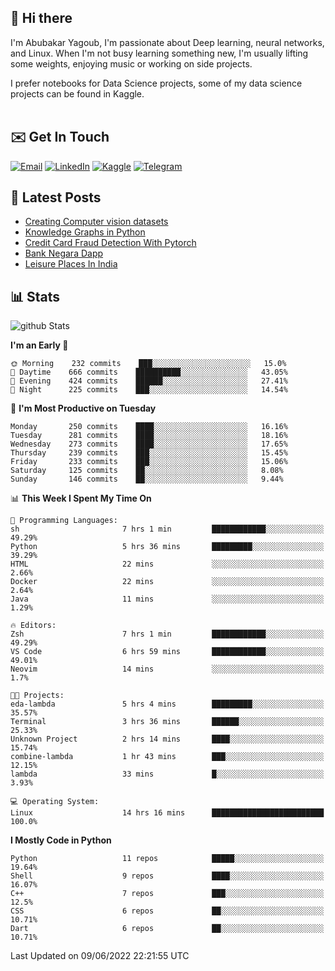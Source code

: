 ## 👋 Hi there

I'm Abubakar Yagoub, I'm passionate about Deep learning, neural networks, and
Linux. When I'm not busy learning something new, I'm usually lifting some
weights, enjoying music or working on side projects.

I prefer notebooks for Data Science projects, some of my data science projects
can be found in Kaggle. <br> <br>

## ✉️ Get In Touch

[![Email](https://img.shields.io/badge/Email-f1f1f1?style=for-the-badge&logo=gmail&logoColor=0f111a)](mailto:hi@blacksuan19.dev)
[![LinkedIn](https://img.shields.io/badge/LinkedIn-0077B5?style=for-the-badge&logo=linkedin&logoColor=white)](https://www.linkedin.com/in/blacksuan19/)
[![Kaggle](https://img.shields.io/badge/Kaggle-5acfff?style=for-the-badge&logo=kaggle&logoColor=white)](http://kaggle.com/abubakaryagob/)
[![Telegram](https://img.shields.io/badge/Telegram-2CA5E0?style=for-the-badge&logo=telegram&logoColor=white)](https://t.me/blacksuan19)

## 📩 Latest Posts

<!-- BLOG-POST-LIST:START -->
- [Creating Computer vision datasets](http://blacksuan19.dev/blog/creating-datasets/)
- [Knowledge Graphs in Python](http://blacksuan19.dev/projects/Knowledge_Graphs/)
- [Credit Card Fraud Detection With Pytorch](http://blacksuan19.dev/projects/credit-card-fraud-detection-with-pytorch/)
- [Bank Negara Dapp](http://blacksuan19.dev/projects/bank-negara/)
- [Leisure Places In India](http://blacksuan19.dev/projects/leisure-places-in-india/)
<!-- BLOG-POST-LIST:END -->

## 📊 Stats

![github Stats](https://github-readme-stats.vercel.app/api?username=blacksuan19&theme=github_dark&show_icons=true&count_private=true&custom_title=Github%20Stats&hide_border=true)

<!--START_SECTION:waka-->
**I'm an Early 🐤** 

```text
🌞 Morning    232 commits    ███░░░░░░░░░░░░░░░░░░░░░░   15.0% 
🌆 Daytime    666 commits    ██████████░░░░░░░░░░░░░░░   43.05% 
🌃 Evening    424 commits    ██████░░░░░░░░░░░░░░░░░░░   27.41% 
🌙 Night      225 commits    ███░░░░░░░░░░░░░░░░░░░░░░   14.54%

```
📅 **I'm Most Productive on Tuesday** 

```text
Monday       250 commits    ████░░░░░░░░░░░░░░░░░░░░░   16.16% 
Tuesday      281 commits    ████░░░░░░░░░░░░░░░░░░░░░   18.16% 
Wednesday    273 commits    ████░░░░░░░░░░░░░░░░░░░░░   17.65% 
Thursday     239 commits    ███░░░░░░░░░░░░░░░░░░░░░░   15.45% 
Friday       233 commits    ███░░░░░░░░░░░░░░░░░░░░░░   15.06% 
Saturday     125 commits    ██░░░░░░░░░░░░░░░░░░░░░░░   8.08% 
Sunday       146 commits    ██░░░░░░░░░░░░░░░░░░░░░░░   9.44%

```


📊 **This Week I Spent My Time On** 

```text
💬 Programming Languages: 
sh                       7 hrs 1 min         ████████████░░░░░░░░░░░░░   49.29% 
Python                   5 hrs 36 mins       █████████░░░░░░░░░░░░░░░░   39.29% 
HTML                     22 mins             ░░░░░░░░░░░░░░░░░░░░░░░░░   2.66% 
Docker                   22 mins             ░░░░░░░░░░░░░░░░░░░░░░░░░   2.64% 
Java                     11 mins             ░░░░░░░░░░░░░░░░░░░░░░░░░   1.29%

🔥 Editors: 
Zsh                      7 hrs 1 min         ████████████░░░░░░░░░░░░░   49.29% 
VS Code                  6 hrs 59 mins       ████████████░░░░░░░░░░░░░   49.01% 
Neovim                   14 mins             ░░░░░░░░░░░░░░░░░░░░░░░░░   1.7%

🐱‍💻 Projects: 
eda-lambda               5 hrs 4 mins        █████████░░░░░░░░░░░░░░░░   35.57% 
Terminal                 3 hrs 36 mins       ██████░░░░░░░░░░░░░░░░░░░   25.33% 
Unknown Project          2 hrs 14 mins       ████░░░░░░░░░░░░░░░░░░░░░   15.74% 
combine-lambda           1 hr 43 mins        ███░░░░░░░░░░░░░░░░░░░░░░   12.15% 
lambda                   33 mins             █░░░░░░░░░░░░░░░░░░░░░░░░   3.93%

💻 Operating System: 
Linux                    14 hrs 16 mins      █████████████████████████   100.0%

```

**I Mostly Code in Python** 

```text
Python                   11 repos            █████░░░░░░░░░░░░░░░░░░░░   19.64% 
Shell                    9 repos             ████░░░░░░░░░░░░░░░░░░░░░   16.07% 
C++                      7 repos             ███░░░░░░░░░░░░░░░░░░░░░░   12.5% 
CSS                      6 repos             ██░░░░░░░░░░░░░░░░░░░░░░░   10.71% 
Dart                     6 repos             ██░░░░░░░░░░░░░░░░░░░░░░░   10.71%

```



 Last Updated on 09/06/2022 22:21:55 UTC
<!--END_SECTION:waka-->
